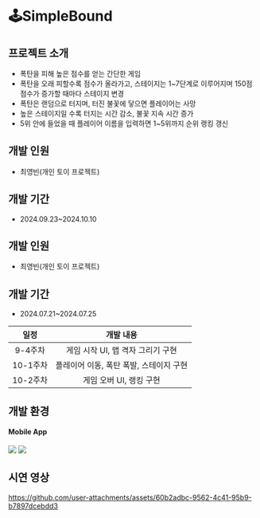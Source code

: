 <div>
<h1>🕹SimpleBound</h1>
</div>

## 프로젝트 소개
* 폭탄을 피해 높은 점수를 얻는 간단한 게임
* 폭탄을 오래 피할수록 점수가 올라가고, 스테이지는 1~7단계로 이루어지며 150점 점수가 증가할 때마다 스테이지 변경
* 폭탄은 랜덤으로 터지며, 터진 불꽃에 닿으면 플레이어는 사망
* 높은 스테이지일 수록 터지는 시간 감소, 불꽃 지속 시간 증가
* 5위 안에 들었을 때 플레이어 이름을 입력하면 1~5위까지 순위 랭킹 갱신

## 개발 인원
* 최영빈(개인 토이 프로젝트)

## 개발 기간
* 2024.09.23~2024.10.10

## 개발 인원
* 최영빈(개인 토이 프로젝트)

## 개발 기간
* 2024.07.21~2024.07.25

| 일정 | 개발 내용 |
| :----------------------: | :----------------------: |
| 9-4주차 | 게임 시작 UI, 맵 격자 그리기 구현 |
| 10-1주차 | 플레이어 이동, 폭탄 폭발, 스테이지 구현 |
| 10-2주차 | 게임 오버 UI, 랭킹 구현 |

## 개발 환경
#### Mobile App

<p>
  <img src="https://img.shields.io/badge/React Native-61DAFB?style=for-the-badge&logo=React&logoColor=black"/>
  <img src="https://img.shields.io/badge/typescript-3178C6?style=for-the-badge&logo=typescript&logoColor=white"/>
</p>

## 시연 영상
https://github.com/user-attachments/assets/60b2adbc-9562-4c41-95b9-b7897dcebdd3
